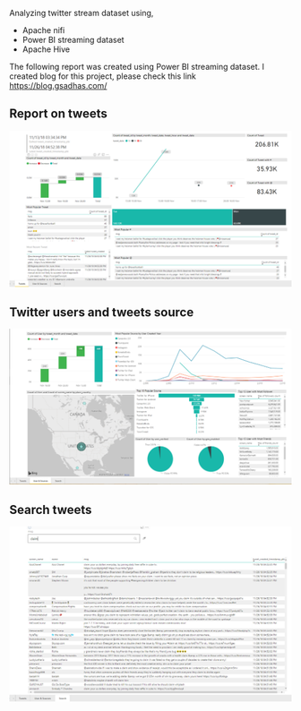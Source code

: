 Analyzing twitter stream dataset using,
- Apache nifi
- Power BI streaming dataset
- Apache Hive

The following report was created using Power BI streaming dataset. I created blog for this project, please check this link https://blog.gsadhas.com/

## Report on tweets
![alt text](https://github.com/gsadhas/apache-nifi-twitter-analysis/blob/master/images/tweets.png)

## Twitter users and tweets source
![alt text](https://github.com/gsadhas/apache-nifi-twitter-analysis/blob/master/images/user_sources.png)

## Search tweets
![alt text](https://github.com/gsadhas/apache-nifi-twitter-analysis/blob/master/images/search.png)

